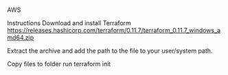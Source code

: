 AWS

Instructions
Download and install Terraform
https://releases.hashicorp.com/terraform/0.11.7/terraform_0.11.7_windows_amd64.zip

Extract the archive and add the path to the file to your user/system path.

Copy files to folder
run terraform init


